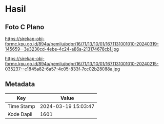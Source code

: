 # Hasil

## Foto C Plano

https://sirekap-obj-formc.kpu.go.id/894a/pemilu/pdpr/16/71/13/10/01/1671131001010-20240319-145659--3e3230cd-4ebe-4c24-a86a-213174678cb1.jpg

https://sirekap-obj-formc.kpu.go.id/894a/pemilu/pdpr/16/71/13/10/01/1671131001010-20240215-035237--c1845a82-6a57-4c05-833f-7cc02b28088a.jpg


## Metadata

| Key        | Value               |
| ---------- | ------------------- |
| Time Stamp | 2024-03-19 15:03:47 |
| Kode Dapil | 1601                |



